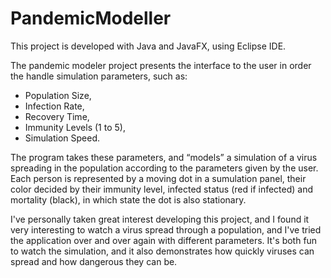 # PandemicModeller

This project is developed with Java and JavaFX, using Eclipse IDE.
 
The pandemic modeler project presents the interface to the user in order the handle simulation parameters, such as:
- Population Size,
- Infection Rate,
- Recovery Time,
- Immunity Levels (1 to 5),
- Simulation Speed.

The program takes these parameters, and “models” a simulation of a virus spreading in the population according to 
the parameters given by the user. Each person is represented by a moving dot in a sumulation panel, their color 
decided by their  immunity level, infected status (red if infected) and mortality (black), in which state the 
dot is also stationary.

I've personally taken great interest developing this project, and I found it very interesting to watch a virus spread
through a population, and I've tried the application over and over again with different parameters. It's both fun to
watch the simulation, and it also demonstrates how quickly viruses can spread and how dangerous they can be.
